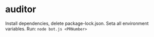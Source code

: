 # auditor
Install dependencies, delete package-lock.json.
Seta all environment variables.
Run: `node bot.js <PRNumber>`
